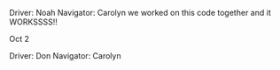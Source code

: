 Driver: Noah
Navigator: Carolyn
we worked on this code together and it WORKSSSS!!

Oct 2

Driver: Don
Navigator: Carolyn 